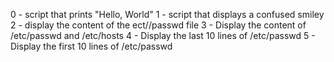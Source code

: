 0 - script that prints "Hello, World"
1 - script that displays a confused smiley
2 - display the content of the ect//passwd file
3 - Display the content of /etc/passwd and /etc/hosts
4 - Display the last 10 lines of /etc/passwd
5 - Display the first 10 lines of /etc/passwd